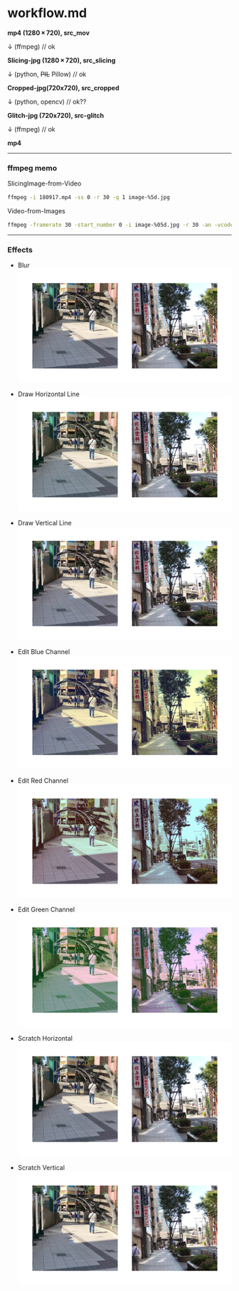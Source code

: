 # workflow.md



**mp4 (1280 × 720), src_mov**  

↓ (ffmpeg) // ok  

**Slicing-jpg (1280 × 720), src_slicing**  

↓ (python, ~~PIL~~ Pillow) // ok  

**Cropped-jpg(720x720), src_cropped**  

↓ (python, opencv) // ok??  

**Glitch-jpg (720x720), src-glitch**  

↓ (ffmpeg) // ok  

**mp4**



---  


### ffmpeg memo  

SlicingImage-from-Video  

```bash
ffmpeg -i 180917.mp4 -ss 0 -r 30 -q 1 image-%5d.jpg

```



Video-from-Images

```bash
ffmpeg -framerate 30 -start_number 0 -i image-%05d.jpg -r 30 -an -vcodec libx264 -pix_fmt yuv420p out1.mp4
```


---  

### Effects  

- Blur  
![photo](Effects/Blur.jpg)  

- Draw Horizontal Line  
![photo](Effects/Draw-horizontal-line.jpg)  

- Draw Vertical Line  
![photo](Effects/Draw-vertical-line.jpg)  

- Edit Blue Channel  
![photo](Effects/Edit-Blue-Channel.jpg)  

- Edit Red Channel  
![photo](Effects/Edit-Red-Channel.jpg)  

- Edit Green Channel  
![photo](Effects/Edit-Green-Channel.jpg)  

- Scratch Horizontal  
![photo](Effects/Scratch-horizontal.jpg)  

- Scratch Vertical  
![photo](Effects/Scratch-vertical.jpg)





